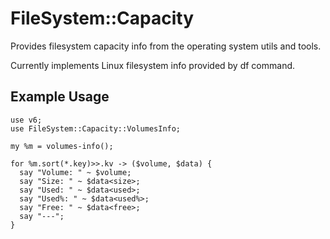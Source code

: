 FileSystem::Capacity
====================

Provides filesystem capacity info from the operating system utils and tools.

Currently implements Linux filesystem info provided by df command.

## Example Usage ##
    use v6;
    use FileSystem::Capacity::VolumesInfo;

    my %m = volumes-info();

    for %m.sort(*.key)>>.kv -> ($volume, $data) {
      say "Volume: " ~ $volume;
      say "Size: " ~ $data<size>;
      say "Used: " ~ $data<used>;
      say "Used%: " ~ $data<used%>;
      say "Free: " ~ $data<free>;
      say "---";
    }
